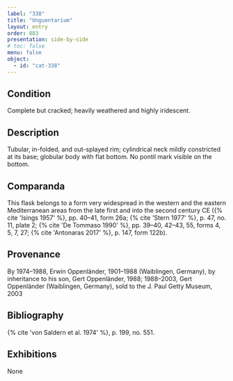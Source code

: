 ```yaml
---
label: "338"
title: "Unguentarium"
layout: entry
order: 883
presentation: side-by-side
# toc: false
menu: false
object:
  - id: "cat-338"
---
```


## Condition

Complete but cracked; heavily weathered and highly iridescent.

## Description

Tubular, in-folded, and out-splayed rim; cylindrical neck mildly constricted at its base; globular body with flat bottom. No pontil mark visible on the bottom.

## Comparanda

This flask belongs to a form very widespread in the western and the eastern Mediterranean areas from the late first and into the second century CE ({% cite 'Isings 1957' %}, pp. 40–41, form 26a; {% cite 'Stern 1977' %}, p. 47, no. 11, plate 2; {% cite 'De Tommaso 1990' %}, pp. 39–40, 42–43, 55, forms 4, 5, 7, 27; {% cite 'Antonaras 2017' %}, p. 147, form 122b).

## Provenance

By 1974–1988, Erwin Oppenländer, 1901–1988 (Waiblingen, Germany), by inheritance to his son, Gert Oppenländer, 1988; 1988–2003, Gert Oppenländer (Waiblingen, Germany), sold to the J. Paul Getty Museum, 2003

## Bibliography

{% cite 'von Saldern et al. 1974' %}, p. 199, no. 551.

## Exhibitions

None